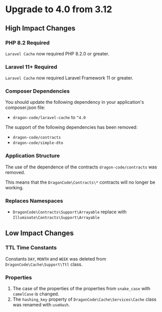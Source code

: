 # Upgrade to 4.0 from 3.12

## High Impact Changes

### PHP 8.2 Required

`Laravel Cache` now required PHP 8.2.0 or greater.

### Laravel 11+ Required

`Laravel Cache` now required Laravel Framework 11 or greater.

### Composer Dependencies

You should update the following dependency in your application's composer.json file:

- `dragon-code/laravel-cache` to `^4.0`

The support of the following dependencies has been removed:

- `dragon-code/contracts`
- `dragon-code/simple-dto`

### Application Structure

The use of the dependence of the contracts `dragon-code/contracts` was removed.

This means that the `DragonCode\Contracts\*` contracts will no longer be working.

### Replaces Namespaces

- `DragonCode\Contracts\Support\Arrayable` replace with `Illuminate\Contracts\Support\Arrayable`

## Low Impact Changes

### TTL Time Constants

Constants `DAY`, `MONTH` and `WEEK` was deleted from `DragonCode\Cache\Support\Ttl` class.

### Properties

1. The case of the properties of the properties from `snake_case` with `camelCase` is changed.
2. The `hashing_key` property of `DragonCode\Cache\Services\Cache` class was renamed with `useHash`.
